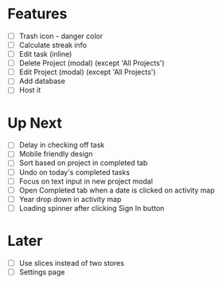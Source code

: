 # Features

- [ ] Trash icon - danger color
- [ ] Calculate streak info
- [ ] Edit task (inline)
- [ ] Delete Project (modal) (except 'All Projects')
- [ ] Edit Project (modal) (except 'All Projects')
- [ ] Add database 
- [ ] Host it

# Up Next
- [ ] Delay in checking off task
- [ ] Mobile friendly design
- [ ] Sort based on project in completed tab
- [ ] Undo on today's completed tasks
- [ ] Focus on text input in new project modal
- [ ] Open Completed tab when a date is clicked on activity map
- [ ] Year drop down in activity map
- [ ] Loading spinner after clicking Sign In button

# Later
- [ ] Use slices instead of two stores
- [ ] Settings page